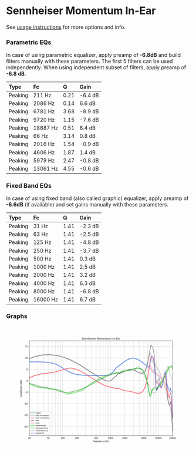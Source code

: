 # Sennheiser Momentum In-Ear
See [usage instructions](https://github.com/jaakkopasanen/AutoEq#usage) for more options and info.

### Parametric EQs
In case of using parametric equalizer, apply preamp of **-6.8dB** and build filters manually
with these parameters. The first 5 filters can be used independently.
When using independent subset of filters, apply preamp of **-6.8 dB**.

| Type    | Fc       |    Q | Gain    |
|:--------|:---------|:-----|:--------|
| Peaking | 211 Hz   | 0.21 | -6.4 dB |
| Peaking | 2086 Hz  | 0.14 | 6.6 dB  |
| Peaking | 6781 Hz  | 3.68 | -8.9 dB |
| Peaking | 9720 Hz  | 1.15 | -7.6 dB |
| Peaking | 18687 Hz | 0.51 | 6.4 dB  |
| Peaking | 66 Hz    | 3.14 | 0.8 dB  |
| Peaking | 2016 Hz  | 1.54 | -0.9 dB |
| Peaking | 4606 Hz  | 1.87 | 1.4 dB  |
| Peaking | 5979 Hz  | 2.47 | -0.8 dB |
| Peaking | 13061 Hz | 4.55 | -0.6 dB |

### Fixed Band EQs
In case of using fixed band (also called graphic) equalizer, apply preamp of **-6.6dB**
(if available) and set gains manually with these parameters.

| Type    | Fc       |    Q | Gain    |
|:--------|:---------|:-----|:--------|
| Peaking | 31 Hz    | 1.41 | -2.3 dB |
| Peaking | 63 Hz    | 1.41 | -2.5 dB |
| Peaking | 125 Hz   | 1.41 | -4.8 dB |
| Peaking | 250 Hz   | 1.41 | -3.7 dB |
| Peaking | 500 Hz   | 1.41 | 0.3 dB  |
| Peaking | 1000 Hz  | 1.41 | 2.5 dB  |
| Peaking | 2000 Hz  | 1.41 | 3.2 dB  |
| Peaking | 4000 Hz  | 1.41 | 6.3 dB  |
| Peaking | 8000 Hz  | 1.41 | -6.8 dB |
| Peaking | 16000 Hz | 1.41 | 6.7 dB  |

### Graphs
![](./Sennheiser%20Momentum%20In-Ear.png)
